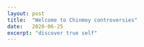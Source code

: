 ```yaml
---
layout: post
title:  "Welcome to Chinmoy controversies"
date:   2020-06-25
excerpt: "discover true self"
---
```

